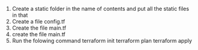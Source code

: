 1. Create a static folder in the name of contents and put all the static files in that
2. Create a file config.tf
3. Create the file main.tf
4. create the file main.tf
5. Run the folowing command
   terraform init
   terraform plan
   terraform apply
